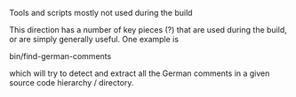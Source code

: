 Tools and scripts mostly not used during the build

This direction has a number of key pieces (?) that are used during the
build, or are simply generally useful. One example is

bin/find-german-comments <directory>

which will try to detect and extract all the German comments in a
given source code hierarchy / directory.
